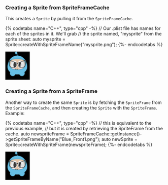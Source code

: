 ### Creating a Sprite from SpriteFrameCache
This creates a `Sprite` by pulling it from the `SpriteFrameCache`.

{% codetabs name="C++", type="cpp" -%}
// Our .plist file has names for each of the sprites in it.  We'll grab
// the sprite named, "mysprite" from the sprite sheet:
auto mysprite = Sprite::createWithSpriteFrameName("mysprite.png");
{%- endcodetabs %}

![](sprites-img/i3.png "")

### Creating a Sprite from a SpriteFrame
Another way to create the same `Sprite` is by fetching the `SpriteFrame` from the
`SpriteFrameCache`, and then creating the `Sprite` with the `SpriteFrame`. Example:

{% codetabs name="C++", type="cpp" -%}
// this is equivalent to the previous example,
// but it is created by retrieving the SpriteFrame from the cache.
auto newspriteFrame = SpriteFrameCache::getInstance()->getSpriteFrameByName("Blue_Front1.png");
auto newSprite = Sprite::createWithSpriteFrame(newspriteFrame);
{%- endcodetabs %}

![](sprites-img/i3.png "")
